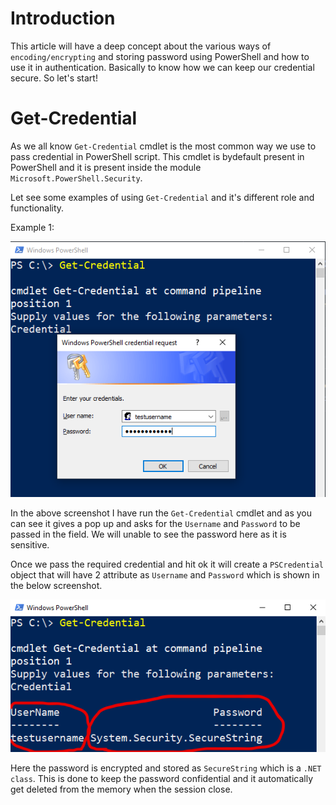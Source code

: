 # Introduction

This article will have a deep concept about the various ways of `encoding/encrypting` and storing password using PowerShell and how to use it in authentication. Basically to know how we can keep our credential secure. So let's start!

# Get-Credential

As we all know `Get-Credential` cmdlet is the most common way we use to pass credential in PowerShell script. This cmdlet is bydefault present in PowerShell and it is present inside the module `Microsoft.PowerShell.Security`.

Let see some examples of using `Get-Credential` and it's different role and functionality.

Example 1:

![Basic use of Get-Crendential](img/ex-1.1.png)

In the above screenshot I have run the `Get-Credential` cmdlet and as you can see it gives a pop up and asks for the `Username` and `Password` to be passed in the field. We will unable to see the password here as it is sensitive.

Once we pass the required credential and hit ok it will create a `PSCredential` object that will have 2 attribute as `Username` and `Password` which is shown in the below screenshot.

![](img/ex-1.2.png)

Here the password is encrypted and stored as `SecureString` which is a `.NET class`. This is done to keep the password confidential and it automatically get deleted from the memory when the session close.